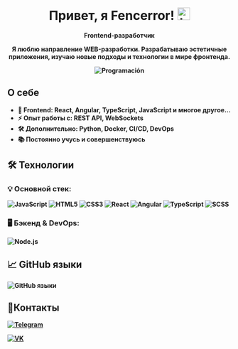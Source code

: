<!DOCTYPE html>
<html lang="ru">
<head>
  <meta charset="UTF-8">
  <meta name="viewport" content="width=device-width, initial-scale=1.0">
</head>
<body>
  <div id="header" align="center">
    <h1>Привет, я Fencerror! <img src="https://i.gifer.com/4AIB.gif" width="28px" height="28px" alt="hi"> </h1>
    <p> <strong>Frontend-разработчик </p>
    <p>Я люблю направление WEB-разработки. Разрабатываю <strong>эстетичные</strong> приложения, изучаю новые подходы и технологии в мире фронтенда.</p>

    
![Programación](https://github.com/user-attachments/assets/34cd4625-09ff-463b-8979-565583f5f19b)

  </div>

  <h2>О себе</h2>
  <ul>
    <li>🎨 <strong>Frontend:</strong> React, Angular, TypeScript, JavaScript и многое другое...</li>
    <li>⚡ <strong>Опыт работы с:</strong> REST API, WebSockets</li>
    <li>🛠 <strong>Дополнительно:</strong> Python, Docker, CI/CD, DevOps</li>
    <li>📚 Постоянно учусь и совершенствуюсь</li>
  </ul>

  <h2>🛠 Технологии</h2>
  <h3>💡 <strong>Основной стек:</strong></h3>
  <p>
    <img src="https://img.shields.io/badge/JavaScript-F7DF1E?style=flat&logo=javascript&logoColor=black" alt="JavaScript"/>
    <img src="https://img.shields.io/badge/HTML5-E34F26?style=flat&logo=html5&logoColor=black" alt="HTML5"/>
    <img src="https://img.shields.io/badge/CSS3-1572B6?style=flat&logo=css3&logoColor=black" alt="CSS3"/>
    <img src="https://img.shields.io/badge/React-61DAFB?style=flat&logo=react&logoColor=black" alt="React"/>
    <img src="https://img.shields.io/badge/Angular-DD0031?style=flat&logo=angular&logoColor=black" alt="Angular"/>
    <img src="https://img.shields.io/badge/TypeScript-3178C6?style=flat&logo=typescript&logoColor=black" alt="TypeScript"/>
    <img src="https://img.shields.io/badge/SCSS-CC6699?style=flat&logo=sass&logoColor=black" alt="SCSS"/>
  </p>

  <h3>🖥 <strong>Бэкенд & DevOps:</strong></h3>
  <p>
    <img src="https://img.shields.io/badge/Node.js-339933?style=flat&logo=nodedotjs&logoColor=black" alt="Node.js"/>
  </p>

  <h2>📈 GitHub языки</h2>
  <img src="https://github-readme-stats.vercel.app/api/top-langs/?username=Fencerror&layout=compact&theme=radical" alt="GitHub языки"/>
  <div>
  <h2>🔗Контакты</h2>
  <div>
    <div>
      <p>
        <a href="https://t.me/fencerror">
          <img src="https://img.shields.io/badge/Telegram-black?style=flat&logo=telegram" alt="Telegram"/>
        </a>
      </p>
    </div>
    <div>
      <p>
        <a href="https://vk.com/stepan_orlow">
          <img src="https://img.shields.io/badge/VK-black?style=flat&logo=vk" alt="VK"/>
        </a>
      </p>
    </div>
  </div>  
</body>
</html>
